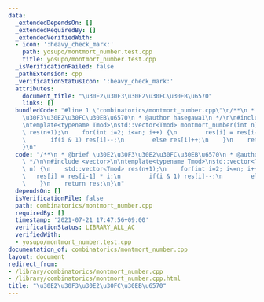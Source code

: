 ```yaml
---
data:
  _extendedDependsOn: []
  _extendedRequiredBy: []
  _extendedVerifiedWith:
  - icon: ':heavy_check_mark:'
    path: yosupo/montmort_number.test.cpp
    title: yosupo/montmort_number.test.cpp
  _isVerificationFailed: false
  _pathExtension: cpp
  _verificationStatusIcon: ':heavy_check_mark:'
  attributes:
    document_title: "\u30E2\u30F3\u30E2\u30FC\u30EB\u6570"
    links: []
  bundledCode: "#line 1 \"combinatorics/montmort_number.cpp\"\n/**\n * @brief \u30E2\
    \u30F3\u30E2\u30FC\u30EB\u6570\n * @author hasegawa1\n */\n\n#include <vector>\n\
    \ntemplate<typename Tmod>\nstd::vector<Tmod> montmort_number(int n) {\n    std::vector<Tmod>\
    \ res(n+1);\n    for(int i=2; i<=n; i++) {\n        res[i] = res[i-1] * i;\n \
    \       if(i & 1) res[i]--;\n        else res[i]++;\n    }\n    return res;\n\
    }\n"
  code: "/**\n * @brief \u30E2\u30F3\u30E2\u30FC\u30EB\u6570\n * @author hasegawa1\n\
    \ */\n\n#include <vector>\n\ntemplate<typename Tmod>\nstd::vector<Tmod> montmort_number(int\
    \ n) {\n    std::vector<Tmod> res(n+1);\n    for(int i=2; i<=n; i++) {\n     \
    \   res[i] = res[i-1] * i;\n        if(i & 1) res[i]--;\n        else res[i]++;\n\
    \    }\n    return res;\n}\n"
  dependsOn: []
  isVerificationFile: false
  path: combinatorics/montmort_number.cpp
  requiredBy: []
  timestamp: '2021-07-21 17:47:56+09:00'
  verificationStatus: LIBRARY_ALL_AC
  verifiedWith:
  - yosupo/montmort_number.test.cpp
documentation_of: combinatorics/montmort_number.cpp
layout: document
redirect_from:
- /library/combinatorics/montmort_number.cpp
- /library/combinatorics/montmort_number.cpp.html
title: "\u30E2\u30F3\u30E2\u30FC\u30EB\u6570"
---
```

